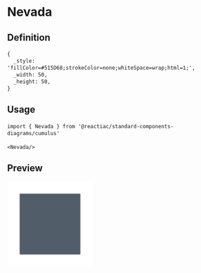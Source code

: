 # Nevada

## Definition

```
{
  _style: 'fillColor=#515D68;strokeColor=none;whiteSpace=wrap;html=1;',
  _width: 50,
  _height: 50,
}
```

## Usage

```
import { Nevada } from '@reactiac/standard-components-diagrams/cumulus'

<Nevada/>
```

## Preview

<img src="./nevada.png" width="200"/>
